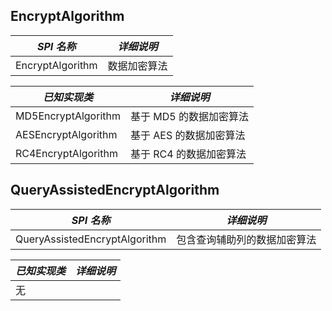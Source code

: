 
## EncryptAlgorithm

| *SPI 名称*           | *详细说明*            |
| ------------------- | --------------------- |
| EncryptAlgorithm    | 数据加密算法           |

| *已知实现类*         | *详细说明*             |
| ------------------- | --------------------- |
| MD5EncryptAlgorithm | 基于 MD5 的数据加密算法 |
| AESEncryptAlgorithm | 基于 AES 的数据加密算法 |
| RC4EncryptAlgorithm | 基于 RC4 的数据加密算法 |

## QueryAssistedEncryptAlgorithm

| *SPI 名称*                    | *详细说明*                 |
| ----------------------------- | ------------------------ |
| QueryAssistedEncryptAlgorithm | 包含查询辅助列的数据加密算法 |

| *已知实现类*                   | *详细说明*                 |
| ----------------------------- | ------------------------- |
| 无                            |                           |
